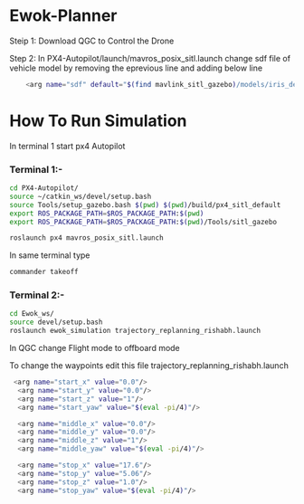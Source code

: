 # Ewok-Planner
Steip 1: Download QGC to Control the Drone

Step 2: In PX4-Autopilot/launch/mavros_posix_sitl.launch
change sdf file of vehicle model by removing the eprevious line and adding below line
```bash
    <arg name="sdf" default="$(find mavlink_sitl_gazebo)/models/iris_depth_camera/iris_depth_camera.sdf"/>

```

# How To Run Simulation
In terminal 1 start px4 Autopilot
### Terminal 1:-
```bash
cd PX4-Autopilot/
source ~/catkin_ws/devel/setup.bash
source Tools/setup_gazebo.bash $(pwd) $(pwd)/build/px4_sitl_default
export ROS_PACKAGE_PATH=$ROS_PACKAGE_PATH:$(pwd)
export ROS_PACKAGE_PATH=$ROS_PACKAGE_PATH:$(pwd)/Tools/sitl_gazebo

roslaunch px4 mavros_posix_sitl.launch
```

In same terminal type
```bash
commander takeoff
```


### Terminal 2:-
```bash
cd Ewok_ws/
source devel/setup.bash
roslaunch ewok_simulation trajectory_replanning_rishabh.launch
```

In QGC
change Flight mode to offboard mode

To change the waypoints edit this file trajectory_replanning_rishabh.launch 

```bash
 <arg name="start_x" value="0.0"/>
  <arg name="start_y" value="0.0"/>
  <arg name="start_z" value="1"/>
  <arg name="start_yaw" value="$(eval -pi/4)"/>

  <arg name="middle_x" value="0.0"/>
  <arg name="middle_y" value="0.0"/>
  <arg name="middle_z" value="1"/>
  <arg name="middle_yaw" value="$(eval -pi/4)"/>

  <arg name="stop_x" value="17.6"/>
  <arg name="stop_y" value="5.06"/>
  <arg name="stop_z" value="1.0"/>
  <arg name="stop_yaw" value="$(eval -pi/4)"/>
```
